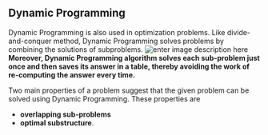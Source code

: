 ## Dynamic Programming

Dynamic Programming is also used in optimization problems. Like divide-and-conquer method, Dynamic Programming solves problems by combining the solutions of subproblems.
![enter image description here](https://slideplayer.com/slide/10727407/37/images/10/Example+of+Dynamic+Programming+Table.jpg)
 **Moreover, Dynamic Programming algorithm solves each sub-problem just once and then saves its answer in a table, thereby avoiding the work of re-computing the answer every time.**

Two main properties of a problem suggest that the given problem can be solved using Dynamic Programming. These properties are  

 - **overlapping sub-problems**
 - **optimal substructure**.
